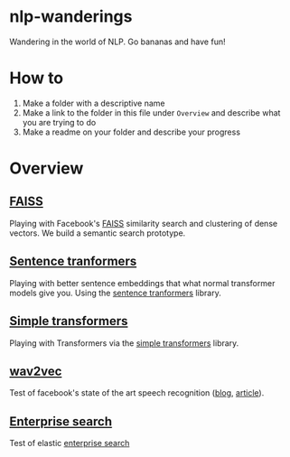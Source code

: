 # nlp-wanderings
Wandering in the world of NLP. Go bananas and have fun!

# How to
1. Make a folder with a descriptive name
2. Make a link to the folder in this file under `Overview` and describe what you are trying to do
3. Make a readme on your folder and describe your progress

# Overview

## [FAISS](faiss)
Playing with Facebook's [FAISS](https://github.com/facebookresearch/faiss) similarity search and clustering of dense vectors. We build a semantic search prototype.

## [Sentence tranformers](sentence-transformers)

Playing with better sentence embeddings that what normal transformer models give you. Using the [sentence tranformers](https://github.com/UKPLab/sentence-transformers) library.

## [Simple transformers](simple-transformers)

Playing with Transformers via the [simple transformers](https://github.com/ThilinaRajapakse/simpletransformers) library.

## [wav2vec](wav2vec)

Test of facebook's state of the art speech recognition ([blog](https://ai.facebook.com/blog/wav2vec-state-of-the-art-speech-recognition-through-self-supervision/), [article](https://arxiv.org/pdf/2007.03001.pdf)).

## [Enterprise search](enterprise-search)

Test of elastic [enterprise search](https://www.elastic.co/guide/en/enterprise-search/current/docker.html)
